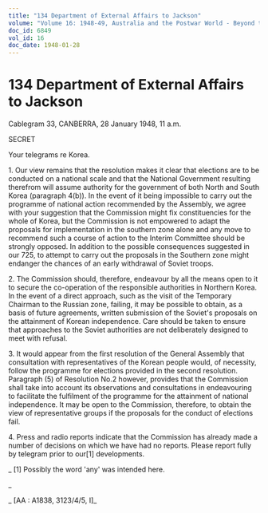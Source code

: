 ```yaml
---
title: "134 Department of External Affairs to Jackson"
volume: "Volume 16: 1948-49, Australia and the Postwar World - Beyond the Region"
doc_id: 6849
vol_id: 16
doc_date: 1948-01-28
---
```


# 134 Department of External Affairs to Jackson

Cablegram 33, CANBERRA, 28 January 1948, 11 a.m.

SECRET

Your telegrams re Korea.

1\. Our view remains that the resolution makes it clear that elections are to be conducted on a national scale and that the National Government resulting therefrom will assume authority for the government of both North and South Korea (paragraph 4(b)). In the event of it being impossible to carry out the programme of national action recommended by the Assembly, we agree with your suggestion that the Commission might fix constituencies for the whole of Korea, but the Commission is not empowered to adapt the proposals for implementation in the southern zone alone and any move to recommend such a course of action to the Interim Committee should be strongly opposed. In addition to the possible consequences suggested in our 725, to attempt to carry out the proposals in the Southern zone might endanger the chances of an early withdrawal of Soviet troops.

2\. The Commission should, therefore, endeavour by all the means open to it to secure the co-operation of the responsible authorities in Northern Korea. In the event of a direct approach, such as the visit of the Temporary Chairman to the Russian zone, failing, it may be possible to obtain, as a basis of future agreements, written submission of the Soviet's proposals on the attainment of Korean independence. Care should be taken to ensure that approaches to the Soviet authorities are not deliberately designed to meet with refusal.

3\. It would appear from the first resolution of the General Assembly that consultation with representatives of the Korean people would, of necessity, follow the programme for elections provided in the second resolution. Paragraph (5) of Resolution No.2 however, provides that the Commission shall take into account its observations and consultations in endeavouring to facilitate the fulfilment of the programme for the attainment of national independence. It may be open to the Commission, therefore, to obtain the view of representative groups if the proposals for the conduct of elections fail.

4\. Press and radio reports indicate that the Commission has already made a number of decisions on which we have had no reports. Please report fully by telegram prior to our[1] developments.

_ [1] Possibly the word 'any' was intended here.

_

_ [AA : A1838, 3123/4/5, I]_

